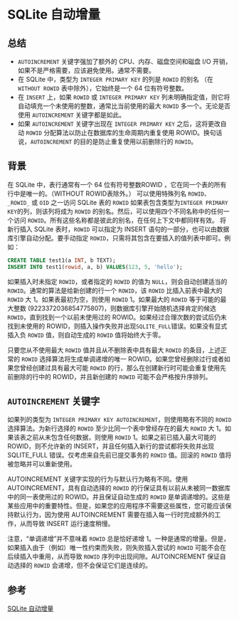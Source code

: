 # SQLite 自动增量

## 总结
- `AUTOINCREMENT` 关键字强加了额外的 CPU、内存、磁盘空间和磁盘 I/O 开销，如果不是严格需要，应该避免使用。通常不需要。
- 在 SQLite 中，类型为 `INTEGER PRIMARY KEY` 的列是 `ROWID` 的别名 （在 `WITHOUT ROWID` 表中除外），它始终是一个 64 位有符号整数。
- 在 `INSERT` 上，如果 `ROWID` 或 `INTEGER PRIMARY KEY` 列未明确指定值，则它将自动填充一个未使用的整数，通常比当前使用的最大 `ROWID` 多一个。无论是否使用 `AUTOINCREMENT` 关键字都是如此。
- 如果 `AUTOINCREMENT` 关键字出现在 `INTEGER PRIMARY KEY` 之后，这将更改自动 `ROWID` 分配算法以防止在数据库的生命周期内重复使用 ROWID。换句话说，`AUTOINCREMENT` 的目的是防止重复使用以前删除行的 `ROWID`。

## 背景
在 SQLite 中，表行通常有一个 64 位有符号整数ROWID ，它在同一个表的所有行中是唯一的。（WITHOUT ROWID表除外。）
可以使用特殊列名 `ROWID`、`_ROWID_` 或 `OID` 之一访问 SQLite 表的 `ROWID`
如果表包含类型为`INTEGER PRIMARY KEY`的列，则该列将成为 `ROWID` 的别名。然后，可以使用四个不同名称中的任何一个访问 `ROWID`。所有这些名称都是彼此的别名，在任何上下文中都同样有效。
将新行插入 SQLite 表时，`ROWID` 可以指定为 INSERT 语句的一部分，也可以由数据库引擎自动分配。要手动指定 `ROWID`，只需将其包含在要插入的值列表中即可。例如：
```sql
CREATE TABLE test1(a INT, b TEXT);
INSERT INTO test1(rowid, a, b) VALUES(123, 5, 'hello');
```

如果插入时未指定 `ROWID`，或者指定的 `ROWID` 的值为 `NULL`，则会自动创建适当的 `ROWID`。通常的算法是给新创建的行一个 `ROWID`，该 `ROWID` 比插入前表中最大的 `ROWID` 大 1。如果表最初为空，则使用 `ROWID` 1。如果最大的 `ROWID` 等于可能的最大整数 (9223372036854775807)，则数据库引擎开始随机选择肯定的候选 `ROWID`，直到找到一个以前未使用过的 ROWID。如果经过合理次数的尝试后仍未找到未使用的 ROWID，则插入操作失败并出现`SQLITE_FULL`错误。如果没有显式插入负 `ROWID` 值，则自动生成的 `ROWID` 值将始终大于零。

只要您从不使用最大 `ROWID` 值并且从不删除表中具有最大 `ROWID` 的条目，上述正常的 `ROWID` 选择算法将生成单调递增的唯一 ROWID。如果您曾经删除过行或者如果您曾经创建过具有最大可能 `ROWID` 的行，那么在创建新行时可能会重复使用先前删除的行中的 ROWID，并且新创建的 `ROWID` 可能不会严格按升序排列。

## `AUTOINCREMENT` 关键字

如果列的类型为 `INTEGER PRIMARY KEY AUTOINCREMENT`，则使用略有不同的 `ROWID` 选择算法。为新行选择的 `ROWID` 至少比同一个表中曾经存在的最大 `ROWID` 大 1。如果该表之前从未包含任何数据，则使用 `ROWID` 1。如果之前已插入最大可能的 ROWID，则不允许新的 INSERT，并且任何插入新行的尝试都将失败并出现 SQLITE_FULL 错误。仅考虑来自先前已提交事务的 `ROWID` 值。回滚的 `ROWID` 值将被忽略并可以重新使用。

AUTOINCREMENT 关键字实现的行为与默认行为略有不同。使用 AUTOINCREMENT，具有自动选择的 `ROWID` 的行保证具有以前从未被同一数据库中的同一表使用过的 ROWID。并且保证自动生成的 `ROWID` 是单调递增的。这些是某些应用中的重要特性。但是，如果您的应用程序不需要这些属性，您可能应该保持默认行为，因为使用 AUTOINCREMENT 需要在插入每一行时完成额外的工作，从而导致 INSERT 运行速度稍慢。

注意，“单调递增”并不意味着 `ROWID` 总是恰好递增 1。一种是通常的增量。但是，如果插入由于（例如）唯一性约束而失败，则失败插入尝试的 `ROWID` 可能不会在后续插入中重用，从而导致 `ROWID` 序列中出现间隙。AUTOINCREMENT 保证自动选择的 `ROWID` 会递增，但不会保证它们是连续的。

## 参考
[SQLite 自动增量](https://sqlite.readdevdocs.com/autoinc.html)